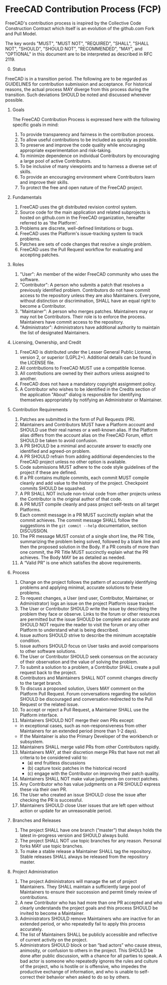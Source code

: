 # FreeCAD Contribution Process (FCP)

FreeCAD's contribution process is inspired by the Collective Code Construction Contract which itself is an evolution of the github.com Fork and Pull Model.

The key words "MUST", "MUST NOT", "REQUIRED", "SHALL", "SHALL NOT", "SHOULD", "SHOULD NOT", "RECOMMENDED",  "MAY", and "OPTIONAL" in this document are to be interpreted as described in RFC 2119.


0. Status

FreeCAD is in a transition period. The following are to be regarded as GUIDELINES for contribution submission and acceptance. For historical reasons, the actual process MAY diverge from this process during the transition.  Such deviations SHOULD be noted and discussed whenever possible.

1. Goals

    The FreeCAD Contribution Process is expressed here with the following specific goals in mind:

    1. To provide transparency and fairness in the contribution process.
    2. To allow useful contributions to be included as quickly as possible.
    3. To preserve and improve the code quality while encouraging appropriate experimentation and risk-taking.
    4. To minimize dependence on individual Contributors by encouraging a large pool of active Contributors.
    5. To be inclusive of many viewpoints and to harness a diverse set of skills.
    6. To provide an encouraging environment where Contributors learn and improve their skills.
    7. To protect the free and open nature of the FreeCAD project.

2. Fundamentals

    1. FreeCAD uses the git distributed revision control system.
    2. Source code for the main application and related subprojects is hosted on github.com in the FreeCAD organization, hereafter referred to as 'the Platform'.
    3. Problems are discrete, well-defined limitations or bugs.
    4. FreeCAD uses the Platform's issue-tracking system to track problems.
    5. Patches are sets of code changes that resolve a single problem.
    6. FreeCAD uses the Pull Request workflow for evaluating and accepting patches.

3. Roles
    1. "User": An member of the wider FreeCAD community who uses the software.
    2. "Contributor":  A person who submits a patch that resolves a previously identified problem. Contributors do not have commit access to the repository unless they are also Maintainers. Everyone, without distinction or discrimination, SHALL have an equal right to become a Contributor.
    3. "Maintainer": A person who merges patches. Maintainers may or may not be Contributors. Their role is to enforce the process. Maintainers have commit access to the repository.
    4. "Administrator": Administrators have additional authority to maintain the list of designated Maintainers.

4. Licensing, Ownership, and Credit
    1. FreeCAD is distributed under the Lesser General Public License, version 2, or superior (LGPL2+).  Additional details can be found in the LICENSE file.
    2. All contributions to FreeCAD MUST use a compatible license.
    3. All contributions are owned by their authors unless assigned to another.
    4. FreeCAD does not have a mandatory copyright assignment policy.
    5. A Contributor who wishes to be identified in the Credits section of the application "About" dialog is responsible for identifying themselves appropriately by notifying an Administrator or Maintainer.

5. Contribution Requirements

    1. Patches are submitted in the form of Pull Requests (PR).
    2. Maintainers and Contributors MUST have a Platform account and SHOULD use their real names or a well-known alias. If the Platform alias differs from the account alias on the FreeCAD Forum, effort SHOULD be taken to avoid confusion.
    3. A PR SHOULD be a minimal and accurate answer to exactly one identified and agreed-on problem.
    4. A PR SHOULD refrain from adding additional dependencies to the FreeCAD project unless no other option is available.
    5. Code submissions MUST adhere to the code style guidelines of the project if these are defined.
    6. If a PR contains multiple commits, each commit MUST compile cleanly and add value to the history of the project. Checkpoint commits SHOULD be squashed.
    7. A PR SHALL NOT include non-trivial code from other projects unless the Contributor is the original author of that code.
    8. A PR MUST compile cleanly and pass project self-tests on all target Platforms.
    9. Each commit message in a PR MUST succinctly explain what the commit achieves. The commit message SHALL follow the suggestions in the `git commit --help` documentation, section DISCUSSION.
    10. The PR message MUST consist of a single short line, the PR Title, summarizing the problem being solved, followed by a blank line and then the proposed solution in the Body. If a PR consits of more than one commit, the PR Title MUST succinctly explain what the PR achieves. The Body MAY be as detailed as needed.
    11. A “Valid PR” is one which satisfies the above requirements.

6. Process

    1. Change on the project follows the pattern of accurately identifying problems and applying minimal, accurate solutions to these problems.
    2. To request changes, a User (end user, Contributor, Maintainer, or Administrator) logs an issue on the project Platform issue tracker.
    3. The User or Contributor SHOULD write the issue by describing the problem they face or observe. Links to the forum or other resources are permitted but the issue SHOULD be complete and accurate and SHOULD NOT require the reader to visit the forum or any other Platform to understand what is being described.
    4. Issue authors SHOULD strive to describe the minimum acceptable condition.
    5. Issue authors SHOULD focus on User tasks and avoid comparisons to other software solutions.
    6. The User or Contributor SHOULD seek consensus on the accuracy of their observation and the value of solving the problem.
    7. To submit a solution to a problem, a Contributor SHALL create a pull request back to the project.
    8. Contributors and Maintainers SHALL NOT commit changes directly to the target branch.
    9. To discuss a proposed solution, Users MAY comment on the Platform Pull Request. Forum conversations regarding the solution SHOULD be discouraged and conversation redirected to the Pull Request or the related issue.
    10. To accept or reject a Pull Request, a Maintainer SHALL use the Platform interface.
    11. Maintainers SHOULD NOT merge their own PRs except:
      - in exceptional cases, such as non-responsiveness from other Maintainers for an extended period (more than 1-2 days).
      - If the Maintainer is also the Primary Developer of the workbench or subsystem.

    12. Maintainers SHALL merge valid PRs from other Contributors rapidly.
    13. Maintainers MAY, at their discretion merge PRs that have not met all criteria to be considered valid to:
        - (a) end fruitless discussions
        - (b) capture toxic patches in the historical record
        - (c) engage with the Contributor on improving their patch quality.
    14. Maintainers SHALL NOT make value judgments on correct patches.
    15. Any Contributor who has value judgments on a PR SHOULD express these via their own PR.
    16. The User who created an issue SHOULD close the issue after checking the PR is successful.
    17. Maintainers SHOULD close User issues that are left open without action or update for an unreasonable period.

7. Branches and Releases

    1. The project SHALL have one branch (“master”) that always holds the latest in-progress version and SHOULD always build.
    2. The project SHALL NOT use topic branches for any reason. Personal forks MAY use topic branches.
    3. To make a stable release a Maintainer SHALL tag the repository. Stable releases SHALL always be released from the repository master.

8. Project Administration

    1. The project Administrators will manage the set of project Maintainers.  They SHALL maintain a sufficiently large pool of Maintainers to ensure their succession and permit timely review of contributions.
    2. A new Contributor who has had more than one PR accepted and who clearly understands the project goals and this process SHOULD be invited to become a Maintainer.
    3. Administrators SHOULD remove Maintainers who are inactive for an extended period, or who repeatedly fail to apply this process accurately.
    4. The list of Maintainers SHALL be publicly accessible and reflective of current activity on the project.
    5. Administrators SHOULD block or ban “bad actors” who cause stress, animosity, or confusion to others in the project. This SHOULD be done after public discussion, with a chance for all parties to speak. A bad actor is someone who repeatedly ignores the rules and culture of the project, who is hostile or is offensive, who impedes the productive exchange of information, and who is unable to self-correct their behavior when asked to do so by others.
